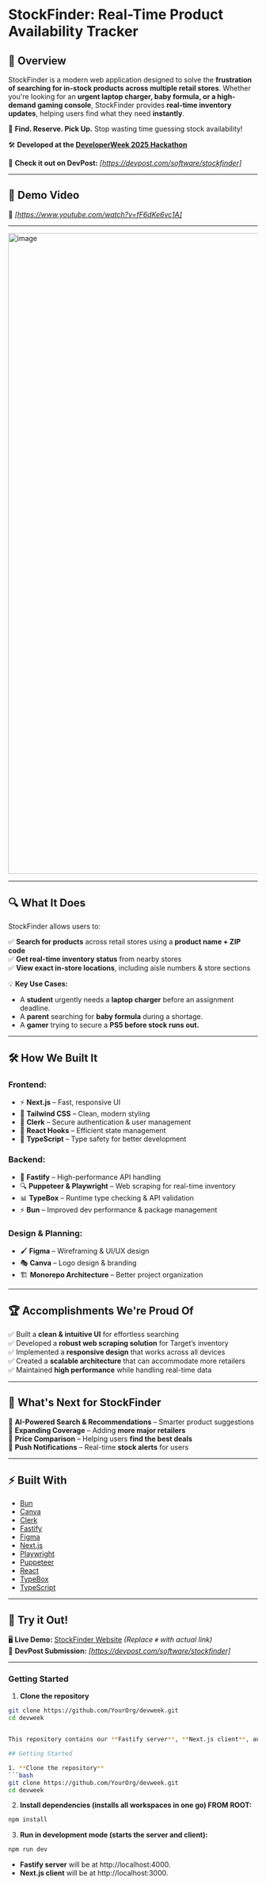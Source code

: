 # StockFinder: Real-Time Product Availability Tracker  

## 📌 Overview  
StockFinder is a modern web application designed to solve the **frustration of searching for in-stock products across multiple retail stores**. Whether you're looking for an **urgent laptop charger, baby formula, or a high-demand gaming console**, StockFinder provides **real-time inventory updates**, helping users find what they need **instantly**.  

🚀 **Find. Reserve. Pick Up.** Stop wasting time guessing stock availability!  

🛠️ **Developed at the [DeveloperWeek 2025 Hackathon](https://www.developerweek.com/)**  

📢 **Check it out on DevPost:** *[https://devpost.com/software/stockfinder]*  

---

## 🎥 Demo Video  
📌 *[https://www.youtube.com/watch?v=fF6dKe6vc1A]*  

---

<img width="1293" alt="image" src="https://github.com/user-attachments/assets/0bf23d9b-c18e-4adc-ae8e-d64685c78112" />

---

## 🔍 What It Does  

StockFinder allows users to:  

✅ **Search for products** across retail stores using a **product name + ZIP code**  
✅ **Get real-time inventory status** from nearby stores  
✅ **View exact in-store locations**, including aisle numbers & store sections  

💡 **Key Use Cases:**  
- A **student** urgently needs a **laptop charger** before an assignment deadline.  
- A **parent** searching for **baby formula** during a shortage.  
- A **gamer** trying to secure a **PS5 before stock runs out.**  

---

## 🛠️ How We Built It  

### **Frontend:**  
- ⚡ **Next.js** – Fast, responsive UI  
- 🎨 **Tailwind CSS** – Clean, modern styling  
- 🔐 **Clerk** – Secure authentication & user management  
- 🔄 **React Hooks** – Efficient state management  
- 📌 **TypeScript** – Type safety for better development  

### **Backend:**  
- 🚀 **Fastify** – High-performance API handling  
- 🔍 **Puppeteer & Playwright** – Web scraping for real-time inventory  
- 📊 **TypeBox** – Runtime type checking & API validation  
- ⚡ **Bun** – Improved dev performance & package management  

### **Design & Planning:**  
- 🖌️ **Figma** – Wireframing & UI/UX design  
- 🎭 **Canva** – Logo design & branding  
- 🏗️ **Monorepo Architecture** – Better project organization  

---

## 🏆 Accomplishments We're Proud Of  

✅ Built a **clean & intuitive UI** for effortless searching  
✅ Developed a **robust web scraping solution** for Target’s inventory  
✅ Implemented a **responsive design** that works across all devices  
✅ Created a **scalable architecture** that can accommodate more retailers  
✅ Maintained **high performance** while handling real-time data  

---

## 🚀 What's Next for StockFinder  

🔹 **AI-Powered Search & Recommendations** – Smarter product suggestions  
🔹 **Expanding Coverage** – Adding **more major retailers**  
🔹 **Price Comparison** – Helping users **find the best deals**  
🔹 **Push Notifications** – Real-time **stock alerts** for users  

---

## ⚡ Built With  

- [Bun](https://bun.sh/)  
- [Canva](https://www.canva.com/)  
- [Clerk](https://clerk.dev/)  
- [Fastify](https://www.fastify.io/)  
- [Figma](https://www.figma.com/)  
- [Next.js](https://nextjs.org/)  
- [Playwright](https://playwright.dev/)  
- [Puppeteer](https://pptr.dev/)  
- [React](https://react.dev/)  
- [TypeBox](https://github.com/sinclairzx81/typebox)  
- [TypeScript](https://www.typescriptlang.org/)  

---

## 🚀 Try it Out!  

🖥️ **Live Demo:** [StockFinder Website](https://developer-week2025-hackathon.vercel.app/) *(Replace `#` with actual link)*   
📢 **DevPost Submission:** *[https://devpost.com/software/stockfinder]*  

---

### **Getting Started**  

1. **Clone the repository**  
```bash
git clone https://github.com/YourOrg/devweek.git
cd devweek


This repository contains our **Fastify server**, **Next.js client**, and **shared** utilities in one npm-based monorepo.

## Getting Started

1. **Clone the repository**
```bash
git clone https://github.com/YourOrg/devweek.git
cd devweek
```
2. **Install dependencies (installs all workspaces in one go) FROM ROOT:**
```bash
npm install
```
3. **Run in development mode (starts the server and client):**
```bash
npm run dev
```
- **Fastify server** will be at http://localhost:4000.
- **Next.js client** will be at http://localhost:3000.
